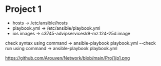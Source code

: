 # Project 1

- hosts -> /etc/ansible/hosts
- playbook.yml -> /etc/ansible/playbook.yml
- ios images -> c3745-advipservicesk9-mz.124-25d.image

check syntax using command -> ansible-playbook playbook.yml --check
run using command -> ansible-playbook playbook.yml

https://github.com/Arouven/Network/blob/main/Proj1/p1.png
